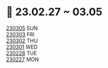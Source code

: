 # 📅 23.02.27 ~ 03.05

[230305](/KDT/week10/03.05/README.md) SUN\
[230303](/KDT/week10/03.03/README.md) FRI\
[230302](/KDT/week10/03.02/README.md) THU\
[230301](/KDT/week10/03.01/README.md) WED\
[230228](/KDT/week10/02.28/README.md) TUE\
[230227](/KDT/week10/02.27/README.md) MON
